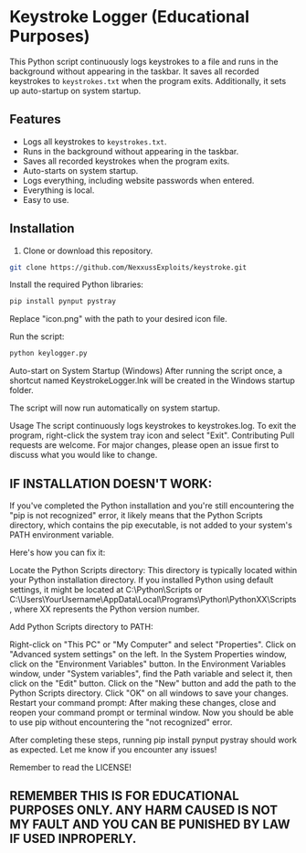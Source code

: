 # Keystroke Logger (Educational Purposes)

This Python script continuously logs keystrokes to a file and runs in the background without appearing in the taskbar. It saves all recorded keystrokes to `keystrokes.txt` when the program exits. Additionally, it sets up auto-startup on system startup.

## Features

- Logs all keystrokes to `keystrokes.txt`.
- Runs in the background without appearing in the taskbar.
- Saves all recorded keystrokes when the program exits.
- Auto-starts on system startup.
- Logs everything, including website passwords when entered.
- Everything is local.
- Easy to use.

## Installation

1. Clone or download this repository.

```bash
git clone https://github.com/NexxussExploits/keystroke.git
```
Install the required Python libraries:
```bash
pip install pynput pystray
```
Replace "icon.png" with the path to your desired icon file.

Run the script:
```bash
python keylogger.py
```
Auto-start on System Startup (Windows)
After running the script once, a shortcut named KeystrokeLogger.lnk will be created in the Windows startup folder.

The script will now run automatically on system startup.

Usage
The script continuously logs keystrokes to keystrokes.log.
To exit the program, right-click the system tray icon and select "Exit".
Contributing
Pull requests are welcome. For major changes, please open an issue first to discuss what you would like to change.


## IF INSTALLATION DOESN'T WORK:
If you've completed the Python installation and you're still encountering the "pip is not recognized" error, it likely means that the Python Scripts directory, which contains the pip executable, is not added to your system's PATH environment variable.

Here's how you can fix it:

Locate the Python Scripts directory: This directory is typically located within your Python installation directory. If you installed Python using default settings, it might be located at C:\Python\Scripts or C:\Users\YourUsername\AppData\Local\Programs\Python\PythonXX\Scripts, where XX represents the Python version number.

Add Python Scripts directory to PATH:

Right-click on "This PC" or "My Computer" and select "Properties".
Click on "Advanced system settings" on the left.
In the System Properties window, click on the "Environment Variables" button.
In the Environment Variables window, under "System variables", find the Path variable and select it, then click on the "Edit" button.
Click on the "New" button and add the path to the Python Scripts directory.
Click "OK" on all windows to save your changes.
Restart your command prompt: After making these changes, close and reopen your command prompt or terminal window. Now you should be able to use pip without encountering the "not recognized" error.

After completing these steps, running pip install pynput pystray should work as expected. Let me know if you encounter any issues!

Remember to read the LICENSE!

## REMEMBER THIS IS FOR EDUCATIONAL PURPOSES ONLY. ANY HARM CAUSED IS NOT MY FAULT AND YOU CAN BE PUNISHED BY LAW IF USED INPROPERLY.
